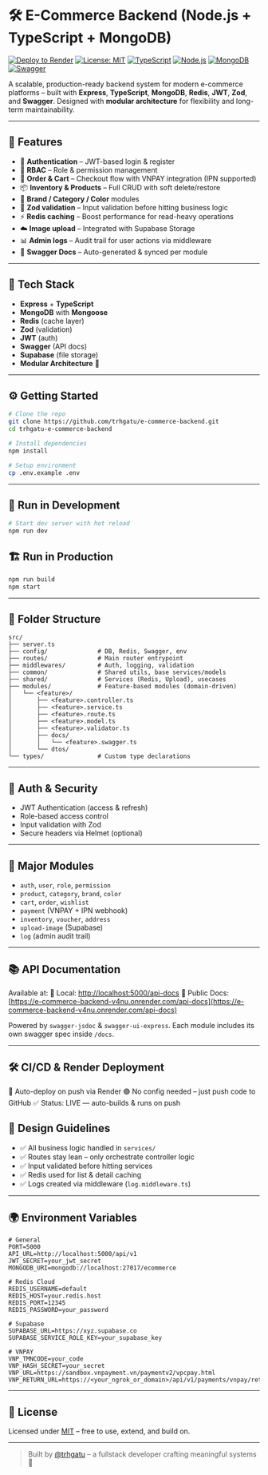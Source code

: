 # 🛠️ E-Commerce Backend (Node.js + TypeScript + MongoDB)

[![Deploy to Render](https://img.shields.io/badge/render-live-success?logo=render&style=flat-square)](https://render.com)
[![License: MIT](https://img.shields.io/badge/license-MIT-blue.svg?style=flat-square)](https://opensource.org/licenses/MIT)
[![TypeScript](https://img.shields.io/badge/code-typescript-blue?style=flat-square&logo=typescript)](https://www.typescriptlang.org/)
[![Node.js](https://img.shields.io/badge/node.js-18+-brightgreen?style=flat-square&logo=node.js)](https://nodejs.org/)
[![MongoDB](https://img.shields.io/badge/mongoDB-atlas-success?style=flat-square&logo=mongodb)](https://www.mongodb.com/atlas)
[![Swagger](https://img.shields.io/badge/docs-swagger-yellow?style=flat-square&logo=swagger)](http://localhost:5000/api-docs)

A scalable, production-ready backend system for modern e-commerce platforms – built with **Express**, **TypeScript**, **MongoDB**, **Redis**, **JWT**, **Zod**, and **Swagger**. Designed with **modular architecture** for flexibility and long-term maintainability.

---

## 🚀 Features

- 🔐 **Authentication** – JWT-based login & register
- 🔑 **RBAC** – Role & permission management
- 🧾 **Order & Cart** – Checkout flow with VNPAY integration (IPN supported)
- 📦 **Inventory & Products** – Full CRUD with soft delete/restore
- 🎨 **Brand / Category / Color** modules
- 🧠 **Zod validation** – Input validation before hitting business logic
- ⚡ **Redis caching** – Boost performance for read-heavy operations
- ☁️ **Image upload** – Integrated with Supabase Storage
- 📊 **Admin logs** – Audit trail for user actions via middleware
- 📘 **Swagger Docs** – Auto-generated & synced per module

---

## 🧱 Tech Stack

- **Express** + **TypeScript**
- **MongoDB** with **Mongoose**
- **Redis** (cache layer)
- **Zod** (validation)
- **JWT** (auth)
- **Swagger** (API docs)
- **Supabase** (file storage)
- **Modular Architecture** 🧩

---

## ⚙️ Getting Started

```bash
# Clone the repo
git clone https://github.com/trhgatu/e-commerce-backend.git
cd trhgatu-e-commerce-backend

# Install dependencies
npm install

# Setup environment
cp .env.example .env
```

---

## 🧪 Run in Development

```bash
# Start dev server with hot reload
npm run dev
```

## 🏗️ Run in Production

```bash
npm run build
npm start
```

---

## 📁 Folder Structure

```
src/
├── server.ts
├── config/              # DB, Redis, Swagger, env
├── routes/              # Main router entrypoint
├── middlewares/         # Auth, logging, validation
├── common/              # Shared utils, base services/models
├── shared/              # Services (Redis, Upload), usecases
├── modules/             # Feature-based modules (domain-driven)
│   └── <feature>/
│       ├── <feature>.controller.ts
│       ├── <feature>.service.ts
│       ├── <feature>.route.ts
│       ├── <feature>.model.ts
│       ├── <feature>.validator.ts
│       ├── docs/
│       │   └── <feature>.swagger.ts
│       └── dtos/
└── types/               # Custom type declarations
```

---

## 🔐 Auth & Security

- JWT Authentication (access & refresh)
- Role-based access control
- Input validation with Zod
- Secure headers via Helmet (optional)

---

## 💼 Major Modules

- `auth`, `user`, `role`, `permission`
- `product`, `category`, `brand`, `color`
- `cart`, `order`, `wishlist`
- `payment` (VNPAY + IPN webhook)
- `inventory`, `voucher`, `address`
- `upload-image` (Supabase)
- `log` (admin audit trail)

---

## 📚 API Documentation

Available at:
📎 Local: [http://localhost:5000/api-docs](http://localhost:5000/api-docs)
📎 Public Docs: [https://e-commerce-backend-v4nu.onrender.com/api-docs](https://e-commerce-backend-v4nu.onrender.com/api-docs)

Powered by `swagger-jsdoc` & `swagger-ui-express`. Each module includes its own swagger spec inside `/docs`.

---

## 🛠️ CI/CD & Render Deployment

🔁 Auto-deploy on push via Render
🟢 No config needed – just push code to GitHub
✅ Status: LIVE — auto-builds & runs on push

## 🧠 Design Guidelines

- ✅ All business logic handled in `services/`
- ✅ Routes stay lean – only orchestrate controller logic
- ✅ Input validated before hitting services
- ✅ Redis used for list & detail caching
- ✅ Logs created via middleware (`log.middleware.ts`)

---

## 🌍 Environment Variables

```env
# General
PORT=5000
API_URL=http://localhost:5000/api/v1
JWT_SECRET=your_jwt_secret
MONGODB_URI=mongodb://localhost:27017/ecommerce

# Redis Cloud
REDIS_USERNAME=default
REDIS_HOST=your.redis.host
REDIS_PORT=12345
REDIS_PASSWORD=your_password

# Supabase
SUPABASE_URL=https://xyz.supabase.co
SUPABASE_SERVICE_ROLE_KEY=your_supabase_key

# VNPAY
VNP_TMNCODE=your_code
VNP_HASH_SECRET=your_secret
VNP_URL=https://sandbox.vnpayment.vn/paymentv2/vpcpay.html
VNP_RETURN_URL=https://<your_ngrok_or_domain>/api/v1/payments/vnpay/return
```

---

## 📜 License

Licensed under [MIT](https://opensource.org/licenses/MIT) – free to use, extend, and build on.

---

> Built by [@trhgatu](https://github.com/trhgatu) – a fullstack developer crafting meaningful systems 🌌
